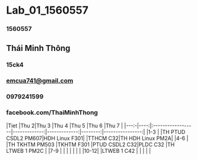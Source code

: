 # Lab_01_1560557
### 1560557
## Thái Minh Thông
### 15ck4
### emcua741@gmail.com
### 0979241599
### facebook.com/ThaiMinhThong

|Tiet |Thu 2|Thu 3			    |Thu 4	   	   |Thu 5	 	  |Thu 6    |Thu 7			  |
|---:-|----:|:------------------|-------------:|-------------:|--------:|----------------:|
|1-3  |	    |TH PTUD CSDL2 PM607|HDH Linux F301|			  |TTHCM C32|TH HDH Linux PM2A|
|4-6  |	    |TH TKHTM PM503	   	|TKHTM F301	   |PTUD CSDL2 C32|PLDC C32 |TH LTWEB 1 PM2C  |
|7-9  |	    |				   	|			   |			  |		    |				  |
|10-12|	    |LTWEB 1 C42	    |			   |			  |		    |				  |


